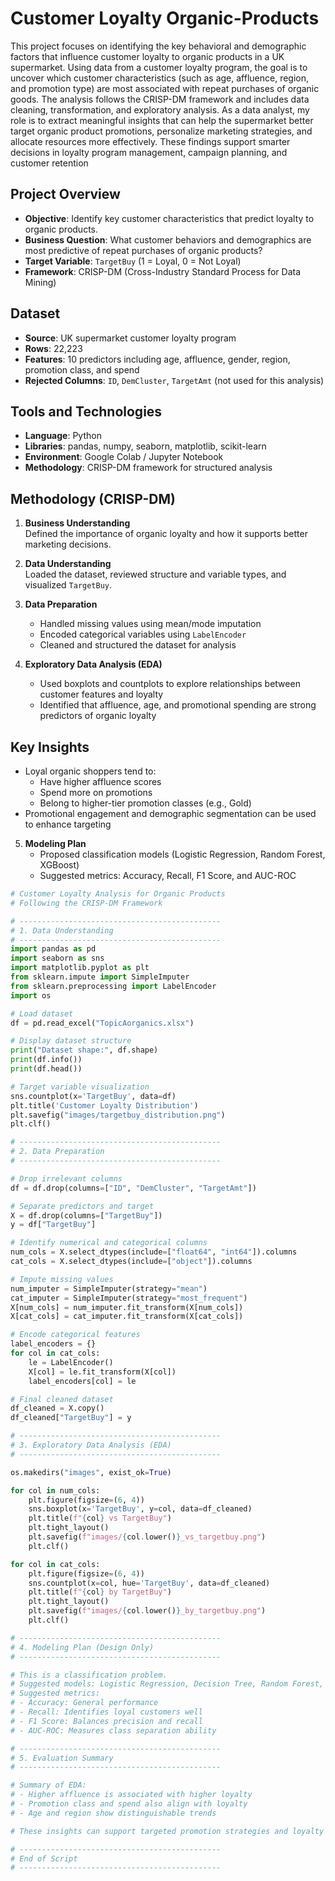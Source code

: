 # Customer Loyalty Organic-Products
This project focuses on identifying the key behavioral and demographic factors that influence customer loyalty to organic products in a UK supermarket. Using data from a customer loyalty program, the goal is to uncover which customer characteristics (such as age, affluence, region, and promotion type) are most associated with repeat purchases of organic goods. The analysis follows the CRISP-DM framework and includes data cleaning, transformation, and exploratory analysis. As a data analyst, my role is to extract meaningful insights that can help the supermarket better target organic product promotions, personalize marketing strategies, and allocate resources more effectively. These findings support smarter decisions in loyalty program management, campaign planning, and customer retention

## Project Overview
- **Objective**: Identify key customer characteristics that predict loyalty to organic products.
- **Business Question**: What customer behaviors and demographics are most predictive of repeat purchases of organic products?
- **Target Variable**: `TargetBuy` (1 = Loyal, 0 = Not Loyal)
- **Framework**: CRISP-DM (Cross-Industry Standard Process for Data Mining)

## Dataset
  
- **Source**: UK supermarket customer loyalty program
- **Rows**: 22,223
- **Features**: 10 predictors including age, affluence, gender, region, promotion class, and spend
- **Rejected Columns**: `ID`, `DemCluster`, `TargetAmt` (not used for this analysis)

## Tools and Technologies

- **Language**: Python
- **Libraries**: pandas, numpy, seaborn, matplotlib, scikit-learn
- **Environment**: Google Colab / Jupyter Notebook
- **Methodology**: CRISP-DM framework for structured analysis

## Methodology (CRISP-DM)

1. **Business Understanding**  
   Defined the importance of organic loyalty and how it supports better marketing decisions.

2. **Data Understanding**  
   Loaded the dataset, reviewed structure and variable types, and visualized `TargetBuy`.

3. **Data Preparation**  
   - Handled missing values using mean/mode imputation
   - Encoded categorical variables using `LabelEncoder`
   - Cleaned and structured the dataset for analysis

4. **Exploratory Data Analysis (EDA)**  
   - Used boxplots and countplots to explore relationships between customer features and loyalty
   - Identified that affluence, age, and promotional spending are strong predictors of organic loyalty

## Key Insights
- Loyal organic shoppers tend to:
  - Have higher affluence scores
  - Spend more on promotions
  - Belong to higher-tier promotion classes (e.g., Gold)
- Promotional engagement and demographic segmentation can be used to enhance targeting
     
5. **Modeling Plan**
   - Proposed classification models (Logistic Regression, Random Forest, XGBoost)
   - Suggested metrics: Accuracy, Recall, F1 Score, and AUC-ROC

```python
# Customer Loyalty Analysis for Organic Products
# Following the CRISP-DM Framework

# ---------------------------------------------
# 1. Data Understanding
# ---------------------------------------------
import pandas as pd
import seaborn as sns
import matplotlib.pyplot as plt
from sklearn.impute import SimpleImputer
from sklearn.preprocessing import LabelEncoder
import os

# Load dataset
df = pd.read_excel("TopicAorganics.xlsx")

# Display dataset structure
print("Dataset shape:", df.shape)
print(df.info())
print(df.head())

# Target variable visualization
sns.countplot(x='TargetBuy', data=df)
plt.title('Customer Loyalty Distribution')
plt.savefig("images/targetbuy_distribution.png")
plt.clf()

# ---------------------------------------------
# 2. Data Preparation
# ---------------------------------------------

# Drop irrelevant columns
df = df.drop(columns=["ID", "DemCluster", "TargetAmt"])

# Separate predictors and target
X = df.drop(columns=["TargetBuy"])
y = df["TargetBuy"]

# Identify numerical and categorical columns
num_cols = X.select_dtypes(include=["float64", "int64"]).columns
cat_cols = X.select_dtypes(include=["object"]).columns

# Impute missing values
num_imputer = SimpleImputer(strategy="mean")
cat_imputer = SimpleImputer(strategy="most_frequent")
X[num_cols] = num_imputer.fit_transform(X[num_cols])
X[cat_cols] = cat_imputer.fit_transform(X[cat_cols])

# Encode categorical features
label_encoders = {}
for col in cat_cols:
    le = LabelEncoder()
    X[col] = le.fit_transform(X[col])
    label_encoders[col] = le

# Final cleaned dataset
df_cleaned = X.copy()
df_cleaned["TargetBuy"] = y

# ---------------------------------------------
# 3. Exploratory Data Analysis (EDA)
# ---------------------------------------------

os.makedirs("images", exist_ok=True)

for col in num_cols:
    plt.figure(figsize=(6, 4))
    sns.boxplot(x='TargetBuy', y=col, data=df_cleaned)
    plt.title(f"{col} vs TargetBuy")
    plt.tight_layout()
    plt.savefig(f"images/{col.lower()}_vs_targetbuy.png")
    plt.clf()

for col in cat_cols:
    plt.figure(figsize=(6, 4))
    sns.countplot(x=col, hue='TargetBuy', data=df_cleaned)
    plt.title(f"{col} by TargetBuy")
    plt.tight_layout()
    plt.savefig(f"images/{col.lower()}_by_targetbuy.png")
    plt.clf()

# ---------------------------------------------
# 4. Modeling Plan (Design Only)
# ---------------------------------------------

# This is a classification problem.
# Suggested models: Logistic Regression, Decision Tree, Random Forest, XGBoost
# Suggested metrics:
# - Accuracy: General performance
# - Recall: Identifies loyal customers well
# - F1 Score: Balances precision and recall
# - AUC-ROC: Measures class separation ability

# ---------------------------------------------
# 5. Evaluation Summary
# ---------------------------------------------

# Summary of EDA:
# - Higher affluence is associated with higher loyalty
# - Promotion class and spend also align with loyalty
# - Age and region show distinguishable trends

# These insights can support targeted promotion strategies and loyalty program planning.

# ---------------------------------------------
# End of Script
# ---------------------------------------------
